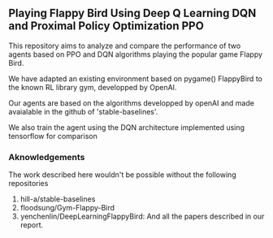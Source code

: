 ## Playing Flappy Bird Using Deep Q Learning DQN and Proximal Policy Optimization PPO

This repository aims to analyze and compare the performance of two agents based on PPO and DQN algorithms playing the popular game Flappy Bird. 

We have adapted an existing environment based on pygame() FlappyBird to the known RL library gym, developped by OpenAI. 

Our agents are based on the algorithms developped by openAI and made avaialable in the github of 'stable-baselines'.

We also train the agent using the DQN architecture implemented using tensorflow for comparison

### Aknowledgements
The work described here wouldn't be possible without the following repositories
1. hill-a/stable-baselines
2. floodsung/Gym-Flappy-Bird
3. yenchenlin/DeepLearningFlappyBird: 
And all the papers described in our report.



